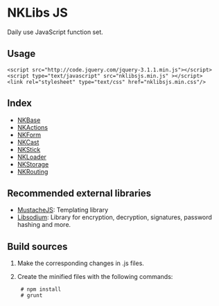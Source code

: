 # NKLibs JS
Daily use JavaScript function set.

## Usage

    <script src="http://code.jquery.com/jquery-3.1.1.min.js"></script>
    <script type="text/javascript" src="nklibsjs.min.js" ></script>
    <link rel="stylesheet" type="text/css" href="nklibsjs.min.css"/>


## Index
* [NKBase](./src/base/base.md)
* [NKActions](./src/actions/actions.md)
* [NKForm](./src/form/form.md)
* [NKCast](./src/cast/cast.md)
* [NKStick](./src/stick/stick.md)
* [NKLoader](./src/loader/loader.md)
* [NKStorage](./src/storage/storage.md)
* [NKRouting](./src/routing/routing.md)


## Recommended external libraries
* [MustacheJS](https://github.com/janl/mustache.js): Templating library
* [Libsodium](https://github.com/jedisct1/libsodium.js): Library for encryption, decryption, signatures, password hashing and more.



## Build sources

1. Make the corresponding changes in .js files.
2. Create the minified files with the following commands:

        # npm install
        # grunt

